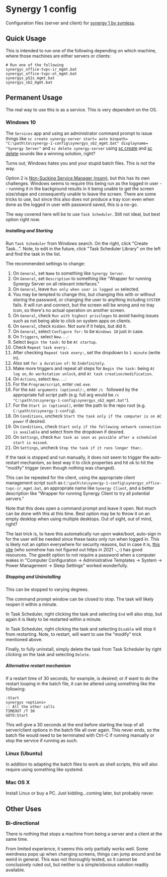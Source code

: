 # Synergy 1 config

Configuration files (server and client) for
[synergy 1 by symless](https://symless.com/synergy).


## Quick Usage
This is intended to run one of the following depending on which machine, where
those machines are either servers or clients:
```
# Run one of the following
synergyc_office-tvpc-ir_mgmt.bat
synergyc_office-tvpc-ol_mgmt.bat
synergys_p52s_mgmt.bat
synergys_sb2_mgmt.bat
```


## Permanent Usage
The real way to use this is as a service.  This is very dependent on the OS.

### Windows 10
The `Services` app and using an administrator command prompt to issue things
like `sc create synergy-server start= auto
binpath= "C:\path\to\synergy-1-config\synergys_sb2_mgmt.bat"
displayname= "Synergy Server"` and `sc delete synergy-server` using
[sc create](https://docs.microsoft.com/en-us/windows-server/administration/windows-commands/sc-create)
and
[sc delete](https://docs.microsoft.com/en-us/windows-server/administration/windows-commands/sc-delete)
sounds like a winning solution, right?

Turns out, Windows hates you and your stupid batch files.  This is not the way.


Option 2 is [Non-Sucking Service Manager (nssm)](https://nssm.cc/), but this has
its own challenges.  Windows seems to require this being run as the logged in
user -- running it in the background results in it being unable to get the
screen size/shape and consequently unable to leave the screen.  There are some
tricks to use, but since this also does not produce a tray icon even when done
as the logged in user with password saved, this is a no-go.


The way covered here will be to use `Task Scheduler`.  Still not ideal, but best
option right now.


##### Installing and Starting
Run `Task Scheduler` from Windows search.  On the right, click "Create Task...".
Note, to edit in the future, click "Task Scheduler Library" on the left and find
the task in the list.

The recommended settings to change:
1. On `General`, set `Name` to something like `Synergy Server`.
2. On `General`, set `Description` to something like "Wrapper for running
      Synergy Server on all relevant interfaces."
3. On `General`, leave `Run only when user is logged on` selected.
  1. You may be tempted to change this, but changing this with or without
        storing the password, or changing the user to anything including
        `SYSTEM` fails.  It will run and connect, but the screen will be wrong
        and no tray icon, so there's no actual operation on another screen.
4. On `General`, check `Run with highest privileges` to avoid having issues such
      as not being able to click on system apps on clients.
5. On `General`, check `Hidden`.  Not sure if it helps, but did it.
6. On `General`, select `Configure for:` to be `Windows 10` just in case.
7. On `Triggers`, select `New...`:
  1. Select `Begin the task:` to be `At startup`.
  2. Check `Repeat task every:`.
  3. After checking `Repeat task every:`, set the dropdown to `1 minute` (write
        in).
  4. Also set `for a duration of:` to `Indefinitely`.
  5. Make more triggers and repeat all steps for `Begin the task:` being
        `At log on`, `On workstation unlock`, and `At task
        creation/modification`.
8. On `Actions`, select `New...`:
  1. For the `Program/script`, enter `cmd.exe`.
  2. For the `Add arguments (optional):`, enter `/c ` followed by the
        appropriate full script path (e.g. full arg would be
       `/c "C:\path\to\synergy-1-config\synergys_sb2_mgmt.bat"`).
  3. For the `Start in (optional)`, enter the path to the repo root (e.g.
        `C:\path\to\synergy-1-config`).
9. On `Conditions`, uncheck `Start the task only if the computer is on AC power`
      if desired.
10. On `Conditions`, check `Start only if the following network connection is
      available` and select from the dropdown if desired.
11. On `Settings`, check `Run task as soon as possible after a scheduled start
      is missed`.
12. On `Settings`, uncheck `Stop the task if it runs longer than:`.

If the task is stopped and run manually, it does not seem to trigger the
auto-restart mechanism, so best way it to click properties and hit ok to hit the
"modify" trigger (even though nothing was changed).

This can be repeated for the client, using the appropriate client management
script such as `C:\path\to\synergy-1-config\synergyc_office-tvpc-ir_mgmt.bat`,
an appropriate name like `Synergy Client`, and a better description like
"Wrapper for running Synergy Client to try all potential servers."

Note that this does open a command prompt and leave it open.  Not much can be
done with this at this time.  Best option may be to throw it on an empty desktop
when using multiple desktops.  Out of sight, out of mind, right?

The last trick is, to have this automatically run upon wake/boot, auto-sign in
for the user will be needed since these tasks only run when logged in.  This is
likely not an option everywhere for security reasons, but in case it is,
[this site](http://woshub.com/how-to-disable-password-login-in-windows-10/)
(who somehow has not figured out https in 2021 -_-) has good resources.  The
gpedit option to not require a password when a computer wakes in "Computer
Configuration -> Administrative Templates -> System -> Power Management -> Sleep
Settings" worked wonderfully.


##### Stopping and Uninstalling
This can be stopped to varying degrees.

The command prompt window can be closed to stop.  The task will likely reopen it
within a minute.

In Task Scheduler, right clicking the task and selecting `End` will also stop,
but again it is likely to be restarted within a minute.

In Task Scheduler, right clicking the task and selecting `Disable` will stop it
from restarting.  Note, to restart, will want to use the "modify" trick
mentioned above.

Finally, to fully uninstall, simply delete the task from Task Scheduler by
right clicking on the task and selecting `Delete`.


##### Alternative restart mechanism
If a restart time of 30 seconds, for example, is desired; or if want to do the
restart looping in the batch file, it can be altered using something like the
following:
```
:Start
synergys <options>
:: All the other calls
TIMEOUT /T 30
GOTO:Start
```

This will give a 30 seconds at the end before starting the loop of all
server/client options in the batch file all over again.  This never ends, so the
batch file would need to be terminated with Ctrl-C if running manually or stop
the service if running as such.


### Linux (Ubuntu)
In addition to adapting the batch files to work as shell scripts, this will also
require using something like systemd.


### Mac OS X
Install Linux or buy a PC.  Just kidding...coming later, but probably never.



## Other Uses

### Bi-directional
There is nothing that stops a machine from being a server and a client at the
same time.

From limited experience, it seems this only partially works well.  Some
weirdness pops up when changing screens, things can jump around and be weird in
general.  This was not thoroughly tested, so it cannot be conclusively ruled
out, but neither is a simple/obvious solution readily available.
